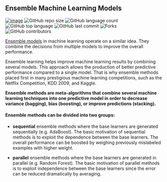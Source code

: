 ## Ensemble Machine Learning Models

[![image](https://img.shields.io/badge/License-MIT-yellow.svg)](https://opensource.org/licenses/MIT)
![GitHub repo size](https://img.shields.io/github/repo-size/Data-Science-East-AFrica/EnsembleLearningModel?color=green-yellow&logo=github&logoColor=blue) 
![GitHub language count](https://img.shields.io/github/languages/count/Data-Science-East-AFrica/EnsembleLearningModel?logo=visual-studio-code) 
![GitHub top language](https://img.shields.io/github/languages/top/Data-Science-East-AFrica/EnsembleLearningModel)
![GitHub last commit](https://img.shields.io/github/last-commit/Data-Science-East-AFrica/EnsembleLearningModel?style=plastic&color=brightgreen) 
![Forks](https://img.shields.io/github/forks/Data-Science-East-AFrica/EnsembleLearningModel?style=social)
![GitHub contributors](https://img.shields.io/github/contributors/Data-Science-East-AFrica/EnsembleLearningModel)


[Ensemble models](https://blog.statsbot.co/ensemble-learning-d1dcd548e936) in machine learning operate on a similar idea. They combine the decisions from multiple models to improve the overall performance. 


Ensemble learning helps improve machine learning results by combining several models. This approach allows the production of better predictive performance compared to a single model. That is why ensemble methods placed first in many prestigious machine learning competitions, such as the Netflix Competition, KDD 2009, and Kaggle.



**Ensemble methods are meta-algorithms that combine several machine learning techniques into one predictive model in order to decrease variance (bagging), bias (boosting), or improve predictions (stacking).**


#### **Ensemble methods can be divided into two groups:** 

 - **sequential** ensemble methods where the base learners are generated sequentially (e.g. AdaBoost).
The basic motivation of sequential methods is to exploit the dependence between the base learners. The overall performance can be boosted by weighing previously mislabeled examples with higher weight.

 - **parallel** ensemble methods where the base learners are generated in parallel (e.g. Random Forest).
The basic motivation of parallel methods is to exploit independence between the base learners since the error can be reduced dramatically by averaging.
